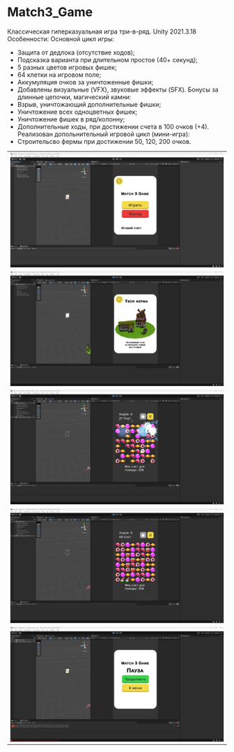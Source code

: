 # Match3_Game
Классическая гиперказуальная игра три-в-ряд.
Unity 2021.3.18
Особенности:
Основной цикл игры: 
- Защита от дедлока (отсутствие ходов);
- Подсказка варианта при длительном простое (40+ секунд);
- 5 разных цветов игровых фишек;
- 64 клетки на игровом поле;
- Аккумуляция очков за уничтоженные фишки;
- Добавлены визуальные (VFX), звуковые эффекты (SFX).
Бонусы за длинные цепочки, магический камни:
- Взрыв, уничтожающий дополнительные фишки;
- Уничтожение всех одноцветных фишек;
- Уничтожение фишек в ряд/колонну;
- Дополнительные ходы, при достижении счета в 100 очков (+4).
Реализован допольнительный игровой цикл (мини-игра):
- Строительсво фермы при достижении 50, 120, 200 очков.

<table>
    <tr>
        <td>
            <img src="Match3Game_Menu.png" alt="">
        </td>
    </tr>
    <tr>
        <td>
            <img src="Match3Game_SpecialWindow.png" alt="">
        </td>
    </tr>
    <tr>
        <td>
            <img src="Match3Game_SpecialGem.png" alt="">
        </td>
    </tr>
    <tr>
        <td>
            <img src="Match3Game_Game.png" alt="">
        </td>
    </tr>
	<tr>
        <td>
            <img src="Match3Game_Pause.png" alt="">
        </td>
    </tr>
</table> 
